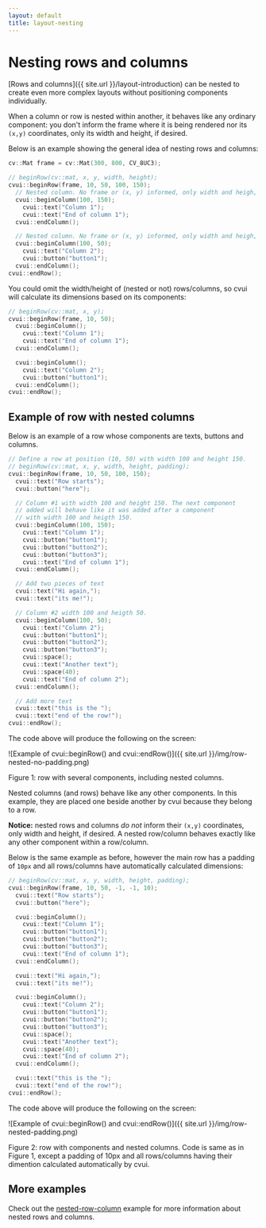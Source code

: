 ```yaml
---
layout: default
title: layout-nesting
---
```


# Nesting rows and columns

[Rows and columns]({{ site.url }}/layout-introduction) can be nested to create even more complex layouts without positioning components individually.

When a column or row is nested within another, it behaves like any ordinary component: you don't inform the frame where it is being rendered nor its `(x,y)` coordinates, only its width and height, if desired.

Below is an example showing the general idea of nesting rows and columns:

```cpp
cv::Mat frame = cv::Mat(300, 800, CV_8UC3);

// beginRow(cv::mat, x, y, width, height);
cvui::beginRow(frame, 10, 50, 100, 150);
  // Nested column. No frame or (x, y) informed, only width and heigh, i.e. 100 and 150.
  cvui::beginColumn(100, 150);
    cvui::text("Column 1");
    cvui::text("End of column 1");
  cvui::endColumn();

  // Nested column. No frame or (x, y) informed, only width and heigh, i.e. 100 and 50.
  cvui::beginColumn(100, 50);
    cvui::text("Column 2");
    cvui::button("button1");
  cvui::endColumn();
cvui::endRow();
```

You could omit the width/height of (nested or not) rows/columns, so cvui will calculate its dimensions based on its components:

```cpp
// beginRow(cv::mat, x, y);
cvui::beginRow(frame, 10, 50);
  cvui::beginColumn();
    cvui::text("Column 1");
    cvui::text("End of column 1");
  cvui::endColumn();

  cvui::beginColumn();
    cvui::text("Column 2");
    cvui::button("button1");
  cvui::endColumn();
cvui::endRow();
```

## Example of row with nested columns

Below is an example of a row whose components are texts, buttons and columns.

```cpp
// Define a row at position (10, 50) with width 100 and height 150.
// beginRow(cv::mat, x, y, width, height, padding);
cvui::beginRow(frame, 10, 50, 100, 150);
  cvui::text("Row starts");
  cvui::button("here");

  // Column #1 with width 100 and height 150. The next component
  // added will behave like it was added after a component
  // with width 100 and heigth 150.
  cvui::beginColumn(100, 150);
    cvui::text("Column 1");
    cvui::button("button1");
    cvui::button("button2");
    cvui::button("button3");
    cvui::text("End of column 1");
  cvui::endColumn();

  // Add two pieces of text
  cvui::text("Hi again,");
  cvui::text("its me!");

  // Column #2 width 100 and heigth 50.
  cvui::beginColumn(100, 50);
    cvui::text("Column 2");
    cvui::button("button1");
    cvui::button("button2");
    cvui::button("button3");
    cvui::space();
    cvui::text("Another text");
    cvui::space(40);
    cvui::text("End of column 2");
  cvui::endColumn();

  // Add more text
  cvui::text("this is the ");
  cvui::text("end of the row!");
cvui::endRow();
```

The code above will produce the following on the screen:

![Example of cvui::beginRow() and cvui::endRow()]({{ site.url }}/img/row-nested-no-padding.png)
<p class="img-caption">Figure 1: row with several components, including nested columns.</p>

Nested columns (and rows) behave like any other components. In this example, they are placed one beside another by cvui because they belong to a row.

<div class="notice--warning"><strong>Notice:</strong> nested rows and columns <em>do not</em> inform their <code>(x,y)</code> coordinates, only width and height, if desired. A nested row/column behaves exactly like any other component within a row/column.</div>

Below is the same example as before, however the main row has a padding of `10px` and all rows/columns have automatically calculated dimensions:

```cpp
// beginRow(cv::mat, x, y, width, height, padding);
cvui::beginRow(frame, 10, 50, -1, -1, 10);
  cvui::text("Row starts");
  cvui::button("here");

  cvui::beginColumn();
    cvui::text("Column 1");
    cvui::button("button1");
    cvui::button("button2");
    cvui::button("button3");
    cvui::text("End of column 1");
  cvui::endColumn();

  cvui::text("Hi again,");
  cvui::text("its me!");

  cvui::beginColumn();
    cvui::text("Column 2");
    cvui::button("button1");
    cvui::button("button2");
    cvui::button("button3");
    cvui::space();
    cvui::text("Another text");
    cvui::space(40);
    cvui::text("End of column 2");
  cvui::endColumn();

  cvui::text("this is the ");
  cvui::text("end of the row!");
cvui::endRow();
```

The code above will produce the following on the screen:

![Example of cvui::beginRow() and cvui::endRow()]({{ site.url }}/img/row-nested-padding.png)
<p class="img-caption">Figure 2: row with components and nested columns. Code is same as in Figure 1, except a padding of 10px and all rows/columns having their dimention calculated automatically by cvui.</p>

## More examples

Check out the [nested-row-column](https://github.com/Dovyski/cvui/tree/master/example/src/row-column) example for more information about nested rows and columns.
